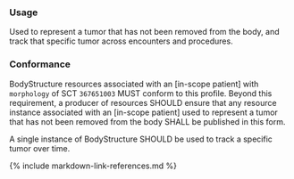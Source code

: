 ### Usage

Used to represent a tumor that has not been removed from the body, and track that specific tumor across encounters and procedures.

### Conformance

BodyStructure resources associated with an [in-scope patient] with `morphology` of SCT `367651003` MUST conform to this profile. Beyond this requirement, a producer of resources SHOULD ensure that any resource instance associated with an [in-scope patient] used to represent a tumor that has not been removed from the body SHALL be published in this form.

A single instance of BodyStructure SHOULD be used to track a specific tumor over time.

{% include markdown-link-references.md %}
